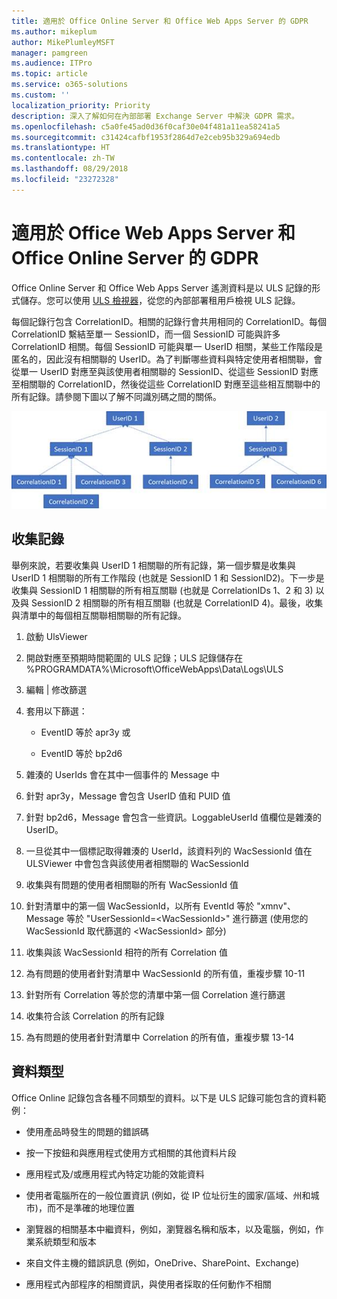 ```yaml
---
title: 適用於 Office Online Server 和 Office Web Apps Server 的 GDPR
ms.author: mikeplum
author: MikePlumleyMSFT
manager: pamgreen
ms.audience: ITPro
ms.topic: article
ms.service: o365-solutions
ms.custom: ''
localization_priority: Priority
description: 深入了解如何在內部部署 Exchange Server 中解決 GDPR 需求。
ms.openlocfilehash: c5a0fe45ad0d36f0caf30e04f481a11ea58241a5
ms.sourcegitcommit: c31424cafbf1953f2864d7e2ceb95b329a694edb
ms.translationtype: HT
ms.contentlocale: zh-TW
ms.lasthandoff: 08/29/2018
ms.locfileid: "23272328"
---
```

# <a name="gdpr-for-office-web-apps-server-and-office-online-server"></a>適用於 Office Web Apps Server 和 Office Online Server 的 GDPR

Office Online Server 和 Office Web Apps Server 遙測資料是以 ULS 記錄的形式儲存。您可以使用 [ULS 檢視器](https://www.microsoft.com/en-us/download/details.aspx?id=44020)，從您的內部部署租用戶檢視 ULS 記錄。

每個記錄行包含 CorrelationID。相關的記錄行會共用相同的 CorrelationID。每個 CorrelationID 繫結至單一 SessionID，而一個 SessionID 可能與許多 CorrelationID 相關。每個 SessionID 可能與單一 UserID 相關，某些工作階段是匿名的，因此沒有相關聯的 UserID。為了判斷哪些資料與特定使用者相關聯，會從單一 UserID 對應至與該使用者相關聯的 SessionID、從這些 SessionID 對應至相關聯的 CorrelationID，然後從這些 CorrelationID 對應至這些相互關聯中的所有記錄。請參閱下圖以了解不同識別碼之間的關係。

![](media/gdpr-for-office-online-server-image1.jpg)

## <a name="gathering-logs"></a>收集記錄

舉例來說，若要收集與 UserID 1 相關聯的所有記錄，第一個步驟是收集與 UserID 1 相關聯的所有工作階段 (也就是 SessionID 1 和 SessionID2)。下一步是收集與 SessionID 1 相關聯的所有相互關聯 (也就是 CorrelationIDs 1、2 和 3) 以及與 SessionID 2 相關聯的所有相互關聯 (也就是 CorrelationID 4)。最後，收集與清單中的每個相互關聯相關聯的所有記錄。

1.  啟動 UlsViewer

2.  開啟對應至預期時間範圍的 ULS 記錄；ULS 記錄儲存在 %PROGRAMDATA%\\Microsoft\\OfficeWebApps\\Data\\Logs\\ULS

3.  編輯 | 修改篩選

4.  套用以下篩選：

    -   EventID 等於 apr3y 或

    -   EventID 等於 bp2d6

5.  雜湊的 UserIds 會在其中一個事件的 Message 中

6.  針對 apr3y，Message 會包含 UserID 值和 PUID 值

7.  針對 bp2d6，Message 會包含一些資訊。LoggableUserId 值欄位是雜湊的 UserID。

8.  一旦從其中一個標記取得雜湊的 UserId，該資料列的 WacSessionId 值在 ULSViewer 中會包含與該使用者相關聯的 WacSessionId

9.  收集與有問題的使用者相關聯的所有 WacSessionId 值

10. 針對清單中的第一個 WacSessionId，以所有 EventId 等於 "xmnv"、Message 等於 "UserSessionId=\<WacSessionId\>" 進行篩選 (使用您的 WacSessionId 取代篩選的 \<WacSessionId\> 部分)

11. 收集與該 WacSessionId 相符的所有 Correlation 值

12. 為有問題的使用者針對清單中 WacSessionId 的所有值，重複步驟 10-11

13. 針對所有 Correlation 等於您的清單中第一個 Correlation 進行篩選

14. 收集符合該 Correlation 的所有記錄

15. 為有問題的使用者針對清單中 Correlation 的所有值，重複步驟 13-14

## <a name="types-of-data"></a>資料類型

Office Online 記錄包含各種不同類型的資料。以下是 ULS 記錄可能包含的資料範例：

-   使用產品時發生的問題的錯誤碼

-   按一下按鈕和與應用程式使用方式相關的其他資料片段

-   應用程式及/或應用程式內特定功能的效能資料

-   使用者電腦所在的一般位置資訊 (例如，從 IP 位址衍生的國家/區域、州和城市)，而不是準確的地理位置

-   瀏覽器的相關基本中繼資料，例如，瀏覽器名稱和版本，以及電腦，例如，作業系統類型和版本

-   來自文件主機的錯誤訊息 (例如，OneDrive、SharePoint、Exchange)

-   應用程式內部程序的相關資訊，與使用者採取的任何動作不相關
